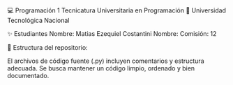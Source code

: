 💻 Programación 1
Tecnicatura Universitaria en Programación
📍 Universidad Tecnológica Nacional

✨ Estudiantes
Nombre: Matias Ezequiel Costantini
Nombre: 
Comisión: 12

📌 Estructura del repositorio:

El archivos de código fuente (.py) incluyen comentarios y estructura adecuada.
Se busca mantener un código limpio, ordenado y bien documentado.


